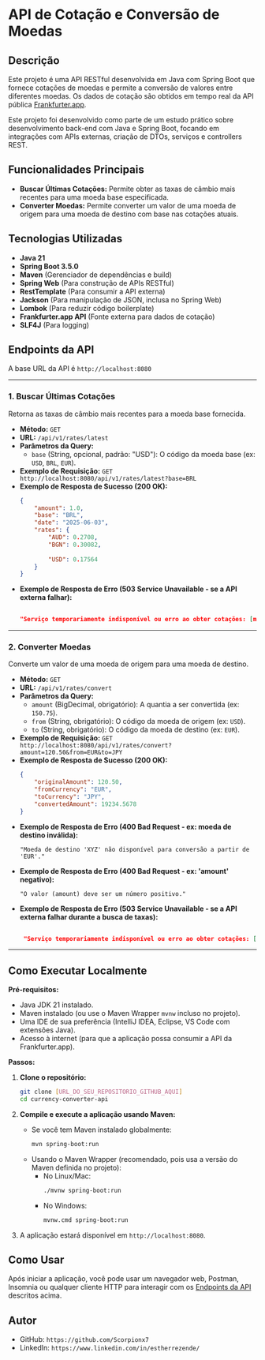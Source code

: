 # API de Cotação e Conversão de Moedas

## Descrição

Este projeto é uma API RESTful desenvolvida em Java com Spring Boot que fornece cotações de moedas e permite a conversão de valores entre diferentes moedas. Os dados de cotação são obtidos em tempo real da API pública [Frankfurter.app](https://www.frankfurter.app/).

Este projeto foi desenvolvido como parte de um estudo prático sobre desenvolvimento back-end com Java e Spring Boot, focando em integrações com APIs externas, criação de DTOs, serviços e controllers REST.

## Funcionalidades Principais

* **Buscar Últimas Cotações:** Permite obter as taxas de câmbio mais recentes para uma moeda base especificada.
* **Converter Moedas:** Permite converter um valor de uma moeda de origem para uma moeda de destino com base nas cotações atuais.

## Tecnologias Utilizadas

* **Java 21** 
* **Spring Boot 3.5.0** 
* **Maven** (Gerenciador de dependências e build)
* **Spring Web** (Para construção de APIs RESTful)
* **RestTemplate** (Para consumir a API externa)
* **Jackson** (Para manipulação de JSON, inclusa no Spring Web)
* **Lombok** (Para reduzir código boilerplate)
* **Frankfurter.app API** (Fonte externa para dados de cotação)
* **SLF4J** (Para logging)

## Endpoints da API

A base URL da API é `http://localhost:8080` 

---

### 1. Buscar Últimas Cotações

Retorna as taxas de câmbio mais recentes para a moeda base fornecida.

* **Método:** `GET`
* **URL:** `/api/v1/rates/latest`
* **Parâmetros da Query:**
    * `base` (String, opcional, padrão: "USD"): O código da moeda base (ex: `USD`, `BRL`, `EUR`).
* **Exemplo de Requisição:**
  `GET http://localhost:8080/api/v1/rates/latest?base=BRL`
* **Exemplo de Resposta de Sucesso (200 OK):**
    ```json
    {
        "amount": 1.0,
        "base": "BRL",
        "date": "2025-06-03", 
        "rates": {
            "AUD": 0.2708,
            "BGN": 0.30082,
            
            "USD": 0.17564 
        }
    }
    ```
* **Exemplo de Resposta de Erro (503 Service Unavailable - se a API externa falhar):**
    ```json
     
    "Serviço temporariamente indisponível ou erro ao obter cotações: [mensagem de erro]" 
    ```

---

### 2. Converter Moedas

Converte um valor de uma moeda de origem para uma moeda de destino.

* **Método:** `GET`
* **URL:** `/api/v1/rates/convert`
* **Parâmetros da Query:**
    * `amount` (BigDecimal, obrigatório): A quantia a ser convertida (ex: `150.75`).
    * `from` (String, obrigatório): O código da moeda de origem (ex: `USD`).
    * `to` (String, obrigatório): O código da moeda de destino (ex: `EUR`).
* **Exemplo de Requisição:**
  `GET http://localhost:8080/api/v1/rates/convert?amount=120.50&from=EUR&to=JPY`
* **Exemplo de Resposta de Sucesso (200 OK):**
    ```json
    {
        "originalAmount": 120.50,
        "fromCurrency": "EUR",
        "toCurrency": "JPY",
        "convertedAmount": 19234.5678 
    }
    ```
* **Exemplo de Resposta de Erro (400 Bad Request - ex: moeda de destino inválida):**
    ```
    "Moeda de destino 'XYZ' não disponível para conversão a partir de 'EUR'."
    ```
* **Exemplo de Resposta de Erro (400 Bad Request - ex: 'amount' negativo):**
    ```
    "O valor (amount) deve ser um número positivo."
    ```
* **Exemplo de Resposta de Erro (503 Service Unavailable - se a API externa falhar durante a busca de taxas):**
    ```json
     
     "Serviço temporariamente indisponível ou erro ao obter cotações: [mensagem de erro]"
    ```

---

## Como Executar Localmente

**Pré-requisitos:**
* Java JDK 21 instalado.
* Maven instalado (ou use o Maven Wrapper `mvnw` incluso no projeto).
* Uma IDE de sua preferência (IntelliJ IDEA, Eclipse, VS Code com extensões Java).
* Acesso à internet (para que a aplicação possa consumir a API da Frankfurter.app).

**Passos:**

1.  **Clone o repositório:**
    ```bash
    git clone [URL_DO_SEU_REPOSITORIO_GITHUB_AQUI]
    cd currency-converter-api 
    ```

2.  **Compile e execute a aplicação usando Maven:**
    * Se você tem Maven instalado globalmente:
        ```bash
        mvn spring-boot:run
        ```
    * Usando o Maven Wrapper (recomendado, pois usa a versão do Maven definida no projeto):
        * No Linux/Mac:
            ```bash
            ./mvnw spring-boot:run
            ```
        * No Windows:
            ```bash
            mvnw.cmd spring-boot:run
            ```

3.  A aplicação estará disponível em `http://localhost:8080`.

## Como Usar

Após iniciar a aplicação, você pode usar um navegador web, Postman, Insomnia ou qualquer cliente HTTP para interagir com os [Endpoints da API](#endpoints-da-api) descritos acima.

## Autor


* GitHub: `https://github.com/Scorpionx7`
* LinkedIn: `https://www.linkedin.com/in/estherrezende/`
